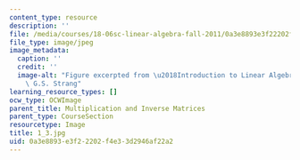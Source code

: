 ```yaml
---
content_type: resource
description: ''
file: /media/courses/18-06sc-linear-algebra-fall-2011/0a3e8893e3f22202f4e33d2946af22a2_1_3.jpg
file_type: image/jpeg
image_metadata:
  caption: ''
  credit: ''
  image-alt: "Figure excerpted from \u2018Introduction to Linear Algebra\u2019 by\
    \ G.S. Strang"
learning_resource_types: []
ocw_type: OCWImage
parent_title: Multiplication and Inverse Matrices
parent_type: CourseSection
resourcetype: Image
title: 1_3.jpg
uid: 0a3e8893-e3f2-2202-f4e3-3d2946af22a2
---
```

